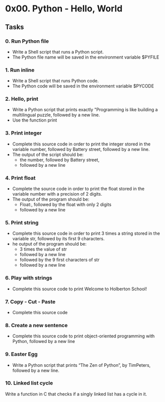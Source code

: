 # 0x00. Python - Hello, World
## Tasks
### 0. Run Python file
 - Write a Shell script that runs a Python script.
 - The Python file name will be saved in the environment variable $PYFILE
### 1. Run inline
 - Write a Shell script that runs Python code.
 - The Python code will be saved in the environment variable $PYCODE
### 2. Hello, print
 - Write a Python script that prints exactly "Programming is like building a multilingual puzzle, followed by a new line.
 - Use the function print
### 3. Print integer
 - Complete this source code in order to print the integer stored in the variable number, followed by Battery street, followed by a new line.
 - The output of the script should be:
	- the number, followed by Battery street,
	- followed by a new line
### 4. Print float
 - Complete the source code in order to print the float stored in the variable number with a precision of 2 digits.
 - The output of the program should be:
	- Float:, followed by the float with only 2 digits
	- followed by a new line
### 5. Print string
 - Complete this source code in order to print 3 times a string stored in the variable str, followed by its first 9 characters.
 - he output of the program should be:
	- 3 times the value of str
	- followed by a new line
	- followed by the 9 first characters of str
	- followed by a new line
### 6. Play with strings
 - Complete this source code to print Welcome to Holberton School!
### 7. Copy - Cut - Paste
 - Complete this source code
### 8. Create a new sentence
 - Complete this source code to print object-oriented programming with Python, followed by a new line
### 9. Easter Egg
- Write a Python script that prints “The Zen of Python”, by TimPeters, followed by a new line.
### 10. Linked list cycle
Write a function in C that checks if a singly linked list has a cycle in it.
### 
